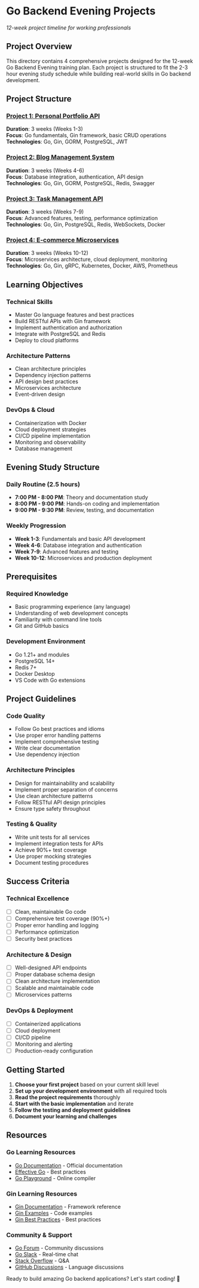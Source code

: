 # Go Backend Evening Projects
*12-week project timeline for working professionals*

## Project Overview
This directory contains 4 comprehensive projects designed for the 12-week Go Backend Evening training plan. Each project is structured to fit the 2-3 hour evening study schedule while building real-world skills in Go backend development.

## Project Structure

### [Project 1: Personal Portfolio API](./Project_1_Personal_Portfolio_API/)
**Duration**: 3 weeks (Weeks 1-3)  
**Focus**: Go fundamentals, Gin framework, basic CRUD operations  
**Technologies**: Go, Gin, GORM, PostgreSQL, JWT

### [Project 2: Blog Management System](./Project_2_Blog_Management_System/)
**Duration**: 3 weeks (Weeks 4-6)  
**Focus**: Database integration, authentication, API design  
**Technologies**: Go, Gin, GORM, PostgreSQL, Redis, Swagger

### [Project 3: Task Management API](./Project_3_Task_Management_API/)
**Duration**: 3 weeks (Weeks 7-9)  
**Focus**: Advanced features, testing, performance optimization  
**Technologies**: Go, Gin, PostgreSQL, Redis, WebSockets, Docker

### [Project 4: E-commerce Microservices](./Project_4_E_Commerce_Microservices/)
**Duration**: 3 weeks (Weeks 10-12)  
**Focus**: Microservices architecture, cloud deployment, monitoring  
**Technologies**: Go, Gin, gRPC, Kubernetes, Docker, AWS, Prometheus

## Learning Objectives

### **Technical Skills**
- Master Go language features and best practices
- Build RESTful APIs with Gin framework
- Implement authentication and authorization
- Integrate with PostgreSQL and Redis
- Deploy to cloud platforms

### **Architecture Patterns**
- Clean architecture principles
- Dependency injection patterns
- API design best practices
- Microservices architecture
- Event-driven design

### **DevOps & Cloud**
- Containerization with Docker
- Cloud deployment strategies
- CI/CD pipeline implementation
- Monitoring and observability
- Database management

## Evening Study Structure

### **Daily Routine (2.5 hours)**
- **7:00 PM - 8:00 PM**: Theory and documentation study
- **8:00 PM - 9:00 PM**: Hands-on coding and implementation
- **9:00 PM - 9:30 PM**: Review, testing, and documentation

### **Weekly Progression**
- **Week 1-3**: Fundamentals and basic API development
- **Week 4-6**: Database integration and authentication
- **Week 7-9**: Advanced features and testing
- **Week 10-12**: Microservices and production deployment

## Prerequisites

### **Required Knowledge**
- Basic programming experience (any language)
- Understanding of web development concepts
- Familiarity with command line tools
- Git and GitHub basics

### **Development Environment**
- Go 1.21+ and modules
- PostgreSQL 14+
- Redis 7+
- Docker Desktop
- VS Code with Go extensions

## Project Guidelines

### **Code Quality**
- Follow Go best practices and idioms
- Use proper error handling patterns
- Implement comprehensive testing
- Write clear documentation
- Use dependency injection

### **Architecture Principles**
- Design for maintainability and scalability
- Implement proper separation of concerns
- Use clean architecture patterns
- Follow RESTful API design principles
- Ensure type safety throughout

### **Testing & Quality**
- Write unit tests for all services
- Implement integration tests for APIs
- Achieve 90%+ test coverage
- Use proper mocking strategies
- Document testing procedures

## Success Criteria

### **Technical Excellence**
- [ ] Clean, maintainable Go code
- [ ] Comprehensive test coverage (90%+)
- [ ] Proper error handling and logging
- [ ] Performance optimization
- [ ] Security best practices

### **Architecture & Design**
- [ ] Well-designed API endpoints
- [ ] Proper database schema design
- [ ] Clean architecture implementation
- [ ] Scalable and maintainable code
- [ ] Microservices patterns

### **DevOps & Deployment**
- [ ] Containerized applications
- [ ] Cloud deployment
- [ ] CI/CD pipeline
- [ ] Monitoring and alerting
- [ ] Production-ready configuration

## Getting Started

1. **Choose your first project** based on your current skill level
2. **Set up your development environment** with all required tools
3. **Read the project requirements** thoroughly
4. **Start with the basic implementation** and iterate
5. **Follow the testing and deployment guidelines**
6. **Document your learning and challenges**

## Resources

### **Go Learning Resources**
- [Go Documentation](https://golang.org/doc/) - Official documentation
- [Effective Go](https://golang.org/doc/effective_go/) - Best practices
- [Go Playground](https://play.golang.org/) - Online compiler

### **Gin Learning Resources**
- [Gin Documentation](https://gin-gonic.com/docs/) - Framework reference
- [Gin Examples](https://github.com/gin-gonic/examples) - Code examples
- [Gin Best Practices](https://gin-gonic.com/docs/best-practices/) - Best practices

### **Community & Support**
- [Go Forum](https://forum.golangbridge.org/) - Community discussions
- [Go Slack](https://gophers.slack.com/) - Real-time chat
- [Stack Overflow](https://stackoverflow.com/questions/tagged/go) - Q&A
- [GitHub Discussions](https://github.com/golang/go/discussions) - Language discussions

Ready to build amazing Go backend applications? Let's start coding! 🚀
